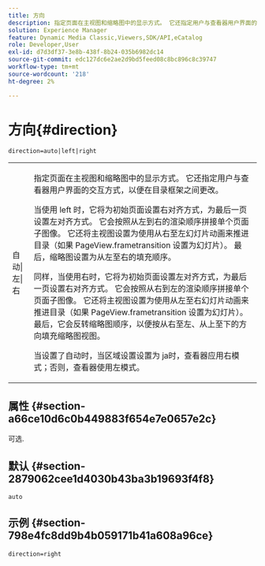 ```yaml
---
title: 方向
description: 指定页面在主视图和缩略图中的显示方式。 它还指定用户与查看器用户界面的交互方式，以便在目录框架之间更改。
solution: Experience Manager
feature: Dynamic Media Classic,Viewers,SDK/API,eCatalog
role: Developer,User
exl-id: d7d3df37-3e8b-438f-8b24-035b6982dc14
source-git-commit: edc127dc6e2ae2d9bd5feed08c8bc896c8c39747
workflow-type: tm+mt
source-wordcount: '218'
ht-degree: 2%

---
```


# 方向{#direction}

`direction=auto|left|right`

<table id="table_1D425B7685D448459CD3FE8D683C813C"> 
 <tbody> 
  <tr> 
   <td colname="col1"> <p> <span class="codeph">自动|左|右</span> </p> </td> 
   <td colname="col2"> <p>指定页面在主视图和缩略图中的显示方式。 它还指定用户与查看器用户界面的交互方式，以便在目录框架之间更改。 </p> <p>当使用<span class="codeph"> left </span>时，它将为初始页面设置右对齐方式，为最后一页设置左对齐方式。 它会按照从左到右的渲染顺序拼接单个页面子图像。 它还将主视图设置为使用从右至左幻灯片动画来推进目录（如果<span class="codeph"> PageView.frametransition </span>设置为幻灯片）。 最后，缩略图设置为从左至右的填充顺序。 </p> <p>同样，当使用<span class="codeph">右</span>时，它将为初始页面设置左对齐方式，为最后一页设置右对齐方式。 它会按照从右到左的渲染顺序拼接单个页面子图像。 它还将主视图设置为使用从左至右幻灯片动画来推进目录（如果<span class="codeph"> PageView.frametransition </span>设置为幻灯片）。 最后，它会反转缩略图顺序，以便按从右至左、从上至下的方向填充缩略图视图。 </p> <p>当设置了<span class="codeph">自动</span>时，当区域设置设置为<span class="codeph"> ja时，查看器应用<span class="codeph">右</span>模式；否则，查看器使用<span class="codeph">左</span>模式。</span> </p> </td> 
  </tr> 
 </tbody> 
</table>

## 属性 {#section-a66ce10d6c0b449883f654e7e0657e2c}

可选.

## 默认 {#section-2879062cee1d4030b43ba3b19693f4f8}

`auto`

## 示例 {#section-798e4fc8dd9b4b059171b41a608a96ce}

`direction=right`
